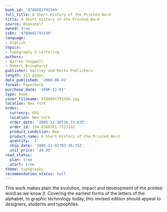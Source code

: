 ```yaml
---
book_id: '9780881791549'
full_title: A Short History of the Printed Word
title: A Short History of the Printed Word
source: Bookshelf
owned: true
isbn: '9780881791549'
language:
- English
topics:
- Typography & Lettering
authors:
- Warren Chappell
- Robert Bringhurst
publisher: Hartley and Marks Publishers
length: 313 pages
date_published: '2000-06-01'
format: Paperback
purchase_date: '2006-12-01'
type: book
cover_filename: 9780881791549.jpg
location: New York
order:
  currency: USD
  location: New York
  order_date: '2006-11-30T16:13:03Z'
  order_id: 104-6560281-7723162
  product_condition: New
  product_name: A Short History of the Printed Word
  quantity: '1'
  ship_date: '2006-12-01T03:36:15Z'
  unit_price: '24.95'
read_status:
  plan: true
  start: true
theme: typography
recommendation_status: null
---
```

This work makes plain the evolution, impact and development of the printed word as we know it. Covering the earliest forms of the letters of the alphabet, to graphic technology today, this revised edition should appeal to designers, students and typophiles.

